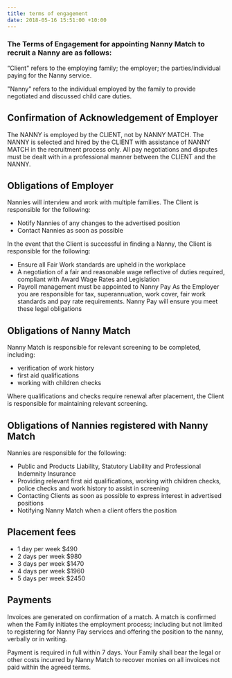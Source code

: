 ```yaml
---
title: terms of engagement
date: 2018-05-16 15:51:00 +10:00
---
```


### The Terms of Engagement for appointing Nanny Match to recruit a Nanny are as follows: 

“Client" refers to the employing family; the employer; the parties/individual paying for the Nanny service. 

"Nanny" refers to the individual employed by the family to provide negotiated and discussed child care duties. 

## Confirmation of Acknowledgement of Employer

The NANNY is employed by the CLIENT, not by NANNY MATCH. The NANNY is selected and hired by the CLIENT with assistance of NANNY MATCH in the recruitment process only. All pay negotiations and disputes must be dealt with in a professional manner between the CLIENT and the NANNY.

## Obligations of Employer

Nannies will interview and work with multiple families. The Client is responsible for the following:

* Notify Nannies of any changes to the advertised position
* Contact Nannies as soon as possible

In the event that the Client is successful in finding a Nanny, the Client is responsible for the following:

* Ensure all Fair Work standards are upheld in the workplace
* A negotiation of a fair and reasonable wage reflective of duties required, compliant with Award Wage Rates and Legislation
* Payroll management must be appointed to Nanny Pay
As the Employer you are responsible for tax, superannuation, work cover, fair work standards and pay rate requirements. Nanny Pay will ensure you meet these legal obligations

## Obligations of Nanny Match

Nanny Match is responsible for relevant screening to be completed, including:

* verification of work history
* first aid qualifications 
* working with children checks

Where qualifications and checks require renewal after placement, the Client is responsible for maintaining relevant screening.

## Obligations of Nannies registered with Nanny Match

Nannies are responsible for the following: 

* Public and Products Liability, Statutory Liability and Professional Indemnity Insurance
* Providing relevant first aid qualifications, working with children checks, police checks and work history to assist in screening
* Contacting Clients as soon as possible to express interest in advertised positions
* Notifying Nanny Match when a client offers the position

## Placement fees
* 1 day per week $490
* 2 days per week $980
* 3 days per week $1470
* 4 days per week $1960
* 5 days per week $2450 

## Payments
Invoices are generated on confirmation of a match. A match is confirmed when the Family initiates the employment process; including but not limited to registering for Nanny Pay services and offering the position to the nanny, verbally or in writing. 

Payment is required in full within 7 days. Your Family shall bear the legal or other costs incurred by Nanny Match to recover monies on all invoices not paid within the agreed terms. 
